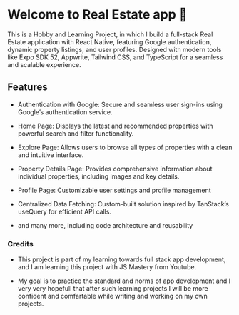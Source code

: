 # Welcome to Real Estate app 👋

This is a Hobby and Learning Project, in which I build a full-stack Real Estate application with React Native, featuring Google authentication, dynamic property listings, and user profiles. Designed with modern tools like Expo SDK 52, Appwrite, Tailwind CSS, and TypeScript for a seamless and scalable experience.

## Features 
- Authentication with Google: Secure and seamless user sign-ins using Google’s authentication service.
- Home Page: Displays the latest and recommended properties with powerful search and filter functionality.

- Explore Page: Allows users to browse all types of properties with a clean and intuitive interface.

- Property Details Page: Provides comprehensive information about individual properties, including images and key details.

- Profile Page: Customizable user settings and profile management

- Centralized Data Fetching: Custom-built solution inspired by TanStack’s useQuery for efficient API calls.

- and many more, including code architecture and reusability


### Credits

- This project is part of my learning towards full stack app development, and I am learning this project with JS Mastery from Youtube. 

- My goal is to practice the standard and norms of app development and I very very hopefull that after such learning projects I will be more confident and comfartable while writing and working on my own projects.